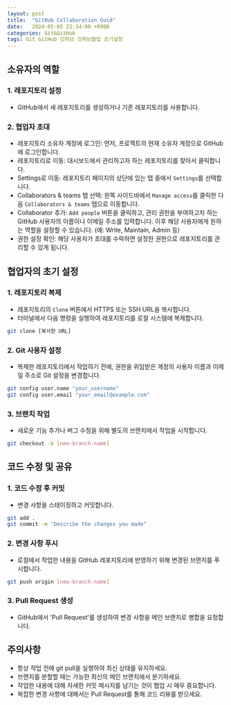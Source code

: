 ```yaml
---
layout: post
title:  "GitHub Collaboration Guid"
date:   2024-05-05 22:34:00 +0900
categories: Git&GitHub
tags: Git GitHub 깃허브 깃허브협업 초기설정
---
```


## 소유자의 역할

### 1. 레포지토리 설정
- GitHub에서 새 레포지토리를 생성하거나 기존 레포지토리를 사용합니다.

### 2. 협업자 초대
- 레포지토리 소유자 계정에 로그인: 먼저, 프로젝트의 현재 소유자 계정으로 GitHub에 로그인합니다.
- 레포지토리로 이동: 대시보드에서 관리하고자 하는 레포지토리를 찾아서 클릭합니다.
- Settings로 이동: 레포지토리 페이지의 상단에 있는 탭 중에서 `Settings`를 선택합니다.
- Collaborators & teams 탭 선택: 왼쪽 사이드바에서 `Manage access`를 클릭한 다음  `Collaborators & teams` 탭으로 이동합니다.
- Collaborator 추가: `Add people` 버튼을 클릭하고, 관리 권한을 부여하고자 하는 GitHub 사용자의 이름이나 이메일 주소를 입력합니다. 이후 해당 사용자에게 원하는 역할을 설정할 수 있습니다. (예: Write, Maintain, Admin 등)
- 권한 설정 확인: 해당 사용자가 초대를 수락하면 설정한 권한으로 레포지토리를 관리할 수 있게 됩니다.

## 협업자의 초기 설정

### 1. 레포지토리 복제
- 레포지토리의 `Clone` 버튼에서 HTTPS 또는 SSH URL을 복사합니다.
- 터미널에서 다음 명령을 실행하여 레포지토리를 로컬 시스템에 복제합니다.
```bash
git clone [복사한 URL]
```

### 2. Git 사용자 설정
- 복제한 레포지토리에서 작업하기 전에, 권한을 위임받은 계정의 사용자 이름과 이메일 주소로 Git 설정을 변경합니다.
```bash
git config user.name "your_username"
git config user.email "your_email@example.com"
```

### 3. 브랜치 작업
- 새로운 기능 추가나 버그 수정을 위해 별도의 브랜치에서 작업을 시작합니다.
```bash
git checkout -b [new-branch-name]
```
## 코드 수정 및 공유
### 1. 코드 수정 후 커밋
- 변경 사항을 스테이징하고 커밋합니다.
```bash
git add .
git commit -m "Describe the changes you made"
```
### 2. 변경 사항 푸시
- 로컬에서 작업한 내용을 GitHub 레포지토리에 반영하기 위해 변경된 브랜치를 푸시합니다.
```bash
git push origin [new-branch-name]
```
### 3. Pull Request 생성
- GitHub에서 'Pull Request'를 생성하여 변경 사항을 메인 브랜치로 병합을 요청합니다.

## 주의사항
- 항상 작업 전에 git pull을 실행하여 최신 상태를 유지하세요.
- 브랜치를 분할할 때는 가능한 최신의 메인 브랜치에서 분기하세요.
- 작업한 내용에 대해 자세한 커밋 메시지를 남기는 것이 협업 시 매우 중요합니다.
- 복잡한 변경 사항에 대해서는 Pull Request를 통해 코드 리뷰를 받으세요.